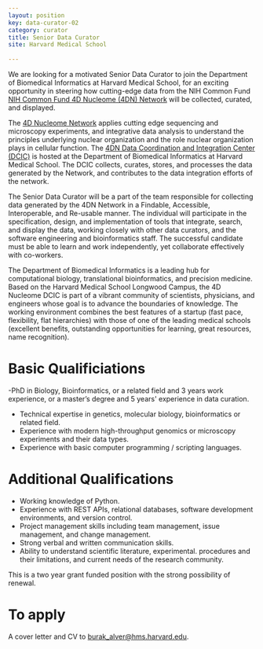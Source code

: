 ```yaml
---
layout: position
key: data-curator-02
category: curator
title: Senior Data Curator
site: Harvard Medical School 
             
---
```

We are looking for a motivated Senior Data Curator to join the Department of Biomedical Informatics at Harvard Medical School, for an exciting opportunity in steering how cutting-edge data from the NIH Common Fund [NIH Common Fund 4D Nucleome (4DN) Network](https://commonfund.nih.gov/4Dnucleome/index) will be collected, curated, and displayed.

The [4D Nucleome Network](www.4dnucleome.org)  applies cutting edge sequencing and microscopy experiments, and integrative data analysis to understand the principles underlying nuclear organization and the role nuclear organization plays in cellular function. The [4DN Data Coordination and Integration Center (DCIC)](dcic.4dnucleome.org) is hosted at the Department of Biomedical Informatics at Harvard Medical School. The DCIC collects, curates, stores, and processes the data generated by the Network, and contributes to the data integration efforts of the network.

The Senior Data Curator will be a part of the team responsible for collecting data generated by the 4DN Network in a Findable, Accessible, Interoperable, and Re-usable manner. The individual will participate in the specification, design, and implementation of tools that integrate, search, and display the data, working closely with other data curators, and the software engineering and bioinformatics staff. The successful candidate must be able to learn and work independently, yet collaborate effectively with co-workers.

The Department of Biomedical Informatics is a leading hub for computational biology, translational bioinformatics, and precision medicine. Based on the Harvard Medical School Longwood Campus, the 4D Nucleome DCIC is part of a vibrant community of scientists, physicians, and engineers whose goal is to advance the boundaries of knowledge. The working environment combines the best features of a startup (fast pace, flexibility, flat hierarchies) with those of one of the leading medical schools (excellent benefits, outstanding opportunities for learning, great resources, name recognition).

# Basic Qualificiations
-PhD in Biology, Bioinformatics, or a related field and 3 years work experience, or a master’s degree and 5 years' experience in data curation.
- Technical expertise in genetics, molecular biology, bioinformatics or related field.
- Experience with modern high-throughput genomics or microscopy experiments and their data types.
- Experience with basic computer programming / scripting languages.

# Additional Qualifications
- Working knowledge of Python.
- Experience with REST APIs, relational databases, software development environments, and version control.
- Project management skills including team management, issue management, and change management.
- Strong verbal and written communication skills.
- Ability to understand scientific literature, experimental. procedures and their limitations, and current needs of the research community.

This is a two year grant funded position with the strong possibility of renewal.

# To apply
A cover letter and CV to [burak_alver@hms.harvard.edu](mailto:burak_alver@hms.harvard.edu).

